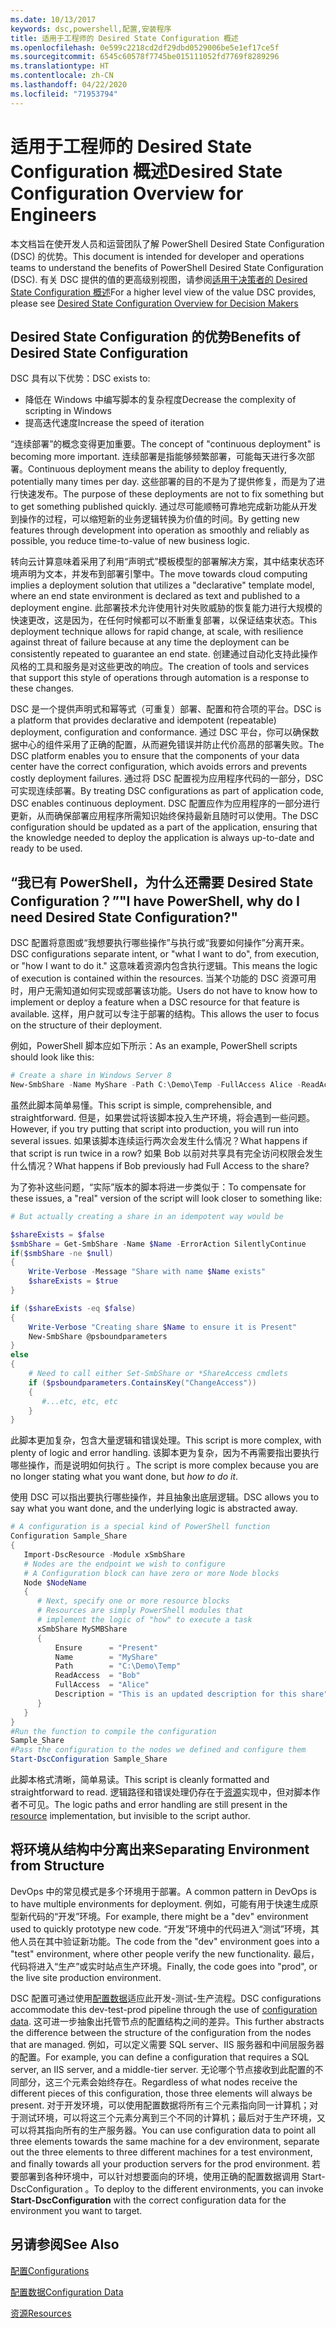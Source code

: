 ```yaml
---
ms.date: 10/13/2017
keywords: dsc,powershell,配置,安装程序
title: 适用于工程师的 Desired State Configuration 概述
ms.openlocfilehash: 0e599c2218cd2df29dbd0529006be5e1ef17ce5f
ms.sourcegitcommit: 6545c60578f7745be015111052fd7769f8289296
ms.translationtype: HT
ms.contentlocale: zh-CN
ms.lasthandoff: 04/22/2020
ms.locfileid: "71953794"
---
```

# <a name="desired-state-configuration-overview-for-engineers"></a><span data-ttu-id="e32f1-103">适用于工程师的 Desired State Configuration 概述</span><span class="sxs-lookup"><span data-stu-id="e32f1-103">Desired State Configuration Overview for Engineers</span></span>

<span data-ttu-id="e32f1-104">本文档旨在使开发人员和运营团队了解 PowerShell Desired State Configuration (DSC) 的优势。</span><span class="sxs-lookup"><span data-stu-id="e32f1-104">This document is intended for developer and operations teams to understand the benefits of PowerShell Desired State Configuration (DSC).</span></span>
<span data-ttu-id="e32f1-105">有关 DSC 提供的值的更高级别视图，请参阅[适用于决策者的 Desired State Configuration 概述](decisionMaker.md)</span><span class="sxs-lookup"><span data-stu-id="e32f1-105">For a higher level view of the value DSC provides, please see [Desired State Configuration Overview for Decision Makers](decisionMaker.md)</span></span>

## <a name="benefits-of-desired-state-configuration"></a><span data-ttu-id="e32f1-106">Desired State Configuration 的优势</span><span class="sxs-lookup"><span data-stu-id="e32f1-106">Benefits of Desired State Configuration</span></span>

<span data-ttu-id="e32f1-107">DSC 具有以下优势：</span><span class="sxs-lookup"><span data-stu-id="e32f1-107">DSC exists to:</span></span>

- <span data-ttu-id="e32f1-108">降低在 Windows 中编写脚本的复杂程度</span><span class="sxs-lookup"><span data-stu-id="e32f1-108">Decrease the complexity of scripting in Windows</span></span>
- <span data-ttu-id="e32f1-109">提高迭代速度</span><span class="sxs-lookup"><span data-stu-id="e32f1-109">Increase the speed of iteration</span></span>

<span data-ttu-id="e32f1-110">“连续部署”的概念变得更加重要。</span><span class="sxs-lookup"><span data-stu-id="e32f1-110">The concept of "continuous deployment" is becoming more important.</span></span>
<span data-ttu-id="e32f1-111">连续部署是指能够频繁部署，可能每天进行多次部署。</span><span class="sxs-lookup"><span data-stu-id="e32f1-111">Continuous deployment means the ability to deploy frequently, potentially many times per day.</span></span>
<span data-ttu-id="e32f1-112">这些部署的目的不是为了提供修复，而是为了进行快速发布。</span><span class="sxs-lookup"><span data-stu-id="e32f1-112">The purpose of these deployments are not to fix something but to get something published quickly.</span></span>
<span data-ttu-id="e32f1-113">通过尽可能顺畅可靠地完成新功能从开发到操作的过程，可以缩短新的业务逻辑转换为价值的时间。</span><span class="sxs-lookup"><span data-stu-id="e32f1-113">By getting new features through development into operation as smoothly and reliably as possible, you reduce time-to-value of new business logic.</span></span>

<span data-ttu-id="e32f1-114">转向云计算意味着采用了利用“声明式”模板模型的部署解决方案，其中结束状态环境声明为文本，并发布到部署引擎中。</span><span class="sxs-lookup"><span data-stu-id="e32f1-114">The move towards cloud computing implies a deployment solution that utilizes a "declarative" template model, where an end state environment is declared as text and published to a deployment engine.</span></span>
<span data-ttu-id="e32f1-115">此部署技术允许使用针对失败威胁的恢复能力进行大规模的快速更改，这是因为，在任何时候都可以不断重复部署，以保证结束状态。</span><span class="sxs-lookup"><span data-stu-id="e32f1-115">This deployment technique allows for rapid change, at scale, with resilience against threat of failure because at any time the deployment can be consistently repeated to guarantee an end state.</span></span>
<span data-ttu-id="e32f1-116">创建通过自动化支持此操作风格的工具和服务是对这些更改的响应。</span><span class="sxs-lookup"><span data-stu-id="e32f1-116">The creation of tools and services that support this style of operations through automation is a response to these changes.</span></span>

<span data-ttu-id="e32f1-117">DSC 是一个提供声明式和幂等式（可重复）部署、配置和符合项的平台。</span><span class="sxs-lookup"><span data-stu-id="e32f1-117">DSC is a platform that provides declarative and idempotent (repeatable) deployment, configuration and conformance.</span></span>
<span data-ttu-id="e32f1-118">通过 DSC 平台，你可以确保数据中心的组件采用了正确的配置，从而避免错误并防止代价高昂的部署失败。</span><span class="sxs-lookup"><span data-stu-id="e32f1-118">The DSC platform enables you to ensure that the components of your data center have the correct configuration, which avoids errors and prevents costly deployment failures.</span></span>
<span data-ttu-id="e32f1-119">通过将 DSC 配置视为应用程序代码的一部分，DSC 可实现连续部署。</span><span class="sxs-lookup"><span data-stu-id="e32f1-119">By treating DSC configurations as part of application code, DSC enables continuous deployment.</span></span>
<span data-ttu-id="e32f1-120">DSC 配置应作为应用程序的一部分进行更新，从而确保部署应用程序所需知识始终保持最新且随时可以使用。</span><span class="sxs-lookup"><span data-stu-id="e32f1-120">The DSC configuration should be updated as a part of the application, ensuring that the knowledge needed to deploy the application is always up-to-date and ready to be used.</span></span>

## <a name="i-have-powershell-why-do-i-need-desired-state-configuration"></a><span data-ttu-id="e32f1-121">“我已有 PowerShell，为什么还需要 Desired State Configuration？”</span><span class="sxs-lookup"><span data-stu-id="e32f1-121">"I have PowerShell, why do I need Desired State Configuration?"</span></span>

<span data-ttu-id="e32f1-122">DSC 配置将意图或“我想要执行哪些操作”与执行或“我要如何操作”分离开来。</span><span class="sxs-lookup"><span data-stu-id="e32f1-122">DSC configurations separate intent, or "what I want to do", from execution, or "how I want to do it."</span></span>
<span data-ttu-id="e32f1-123">这意味着资源内包含执行逻辑。</span><span class="sxs-lookup"><span data-stu-id="e32f1-123">This means the logic of execution is contained within the resources.</span></span>
<span data-ttu-id="e32f1-124">当某个功能的 DSC 资源可用时，用户无需知道如何实现或部署该功能。</span><span class="sxs-lookup"><span data-stu-id="e32f1-124">Users do not have to know how to implement or deploy a feature when a DSC resource for that feature is available.</span></span>
<span data-ttu-id="e32f1-125">这样，用户就可以专注于部署的结构。</span><span class="sxs-lookup"><span data-stu-id="e32f1-125">This allows the user to focus on the structure of their deployment.</span></span>

<span data-ttu-id="e32f1-126">例如，PowerShell 脚本应如下所示：</span><span class="sxs-lookup"><span data-stu-id="e32f1-126">As an example, PowerShell scripts should look like this:</span></span>
```powershell
# Create a share in Windows Server 8
New-SmbShare -Name MyShare -Path C:\Demo\Temp -FullAccess Alice -ReadAccess Bob
```
<span data-ttu-id="e32f1-127">虽然此脚本简单易懂。</span><span class="sxs-lookup"><span data-stu-id="e32f1-127">This script is simple, comprehensible, and straightforward.</span></span>
<span data-ttu-id="e32f1-128">但是，如果尝试将该脚本投入生产环境，将会遇到一些问题。</span><span class="sxs-lookup"><span data-stu-id="e32f1-128">However, if you try putting that script into production, you will run into several issues.</span></span>
<span data-ttu-id="e32f1-129">如果该脚本连续运行两次会发生什么情况？</span><span class="sxs-lookup"><span data-stu-id="e32f1-129">What happens if that script is run twice in a row?</span></span>
<span data-ttu-id="e32f1-130">如果 Bob 以前对共享具有完全访问权限会发生什么情况？</span><span class="sxs-lookup"><span data-stu-id="e32f1-130">What happens if Bob previously had Full Access to the share?</span></span>

<span data-ttu-id="e32f1-131">为了弥补这些问题，“实际”版本的脚本将进一步类似于：</span><span class="sxs-lookup"><span data-stu-id="e32f1-131">To compensate for these issues, a "real" version of the script will look closer to something like:</span></span>
```powershell
# But actually creating a share in an idempotent way would be

$shareExists = $false
$smbShare = Get-SmbShare -Name $Name -ErrorAction SilentlyContinue
if($smbShare -ne $null)
{
    Write-Verbose -Message "Share with name $Name exists"
    $shareExists = $true
}

if ($shareExists -eq $false)
{
    Write-Verbose "Creating share $Name to ensure it is Present"
    New-SmbShare @psboundparameters
}
else
{
    # Need to call either Set-SmbShare or *ShareAccess cmdlets
    if ($psboundparameters.ContainsKey("ChangeAccess"))
    {
       #...etc, etc, etc
    }
}
```

<span data-ttu-id="e32f1-132">此脚本更加复杂，包含大量逻辑和错误处理。</span><span class="sxs-lookup"><span data-stu-id="e32f1-132">This script is more complex, with plenty of logic and error handling.</span></span>
<span data-ttu-id="e32f1-133">该脚本更为复杂，因为不再需要指出要执行哪些操作，而是说明如何执行  。</span><span class="sxs-lookup"><span data-stu-id="e32f1-133">The script is more complex because you are no longer stating what you want done, but *how to do it*.</span></span>

<span data-ttu-id="e32f1-134">使用 DSC 可以指出要执行哪些操作，并且抽象出底层逻辑。</span><span class="sxs-lookup"><span data-stu-id="e32f1-134">DSC allows you to say what you want done, and the underlying logic is abstracted away.</span></span>

```powershell
# A configuration is a special kind of PowerShell function
Configuration Sample_Share
{
   Import-DscResource -Module xSmbShare
   # Nodes are the endpoint we wish to configure
   # A Configuration block can have zero or more Node blocks
   Node $NodeName
   {
      # Next, specify one or more resource blocks
      # Resources are simply PowerShell modules that
      # implement the logic of "how" to execute a task
      xSmbShare MySMBShare
      {
          Ensure      = "Present"
          Name        = "MyShare"
          Path        = "C:\Demo\Temp"
          ReadAccess  = "Bob"
          FullAccess  = "Alice"
          Description = "This is an updated description for this share"
      }
   }
}
#Run the function to compile the configuration
Sample_Share
#Pass the configuration to the nodes we defined and configure them
Start-DscConfiguration Sample_Share
```

<span data-ttu-id="e32f1-135">此脚本格式清晰，简单易读。</span><span class="sxs-lookup"><span data-stu-id="e32f1-135">This script is cleanly formatted and straightforward to read.</span></span>
<span data-ttu-id="e32f1-136">逻辑路径和错误处理仍存在于[资源](../resources/resources.md)实现中，但对脚本作者不可见。</span><span class="sxs-lookup"><span data-stu-id="e32f1-136">The logic paths and error handling are still present in the [resource](../resources/resources.md) implementation, but invisible to the script author.</span></span>

## <a name="separating-environment-from-structure"></a><span data-ttu-id="e32f1-137">将环境从结构中分离出来</span><span class="sxs-lookup"><span data-stu-id="e32f1-137">Separating Environment from Structure</span></span>

<span data-ttu-id="e32f1-138">DevOps 中的常见模式是多个环境用于部署。</span><span class="sxs-lookup"><span data-stu-id="e32f1-138">A common pattern in DevOps is to have multiple environments for deployment.</span></span>
<span data-ttu-id="e32f1-139">例如，可能有用于快速生成原型新代码的“开发”环境。</span><span class="sxs-lookup"><span data-stu-id="e32f1-139">For example, there might be a "dev" environment used to quickly prototype new code.</span></span>
<span data-ttu-id="e32f1-140">“开发”环境中的代码进入“测试”环境，其他人员在其中验证新功能。</span><span class="sxs-lookup"><span data-stu-id="e32f1-140">The code from the "dev" environment goes into a "test" environment, where other people verify the new functionality.</span></span>
<span data-ttu-id="e32f1-141">最后，代码将进入“生产”或实时站点生产环境。</span><span class="sxs-lookup"><span data-stu-id="e32f1-141">Finally, the code goes into "prod", or the live site production environment.</span></span>

<span data-ttu-id="e32f1-142">DSC 配置可通过使用[配置数据](../configurations/configData.md)适应此开发-测试-生产流程。</span><span class="sxs-lookup"><span data-stu-id="e32f1-142">DSC configurations accommodate this dev-test-prod pipeline through the use of [configuration data](../configurations/configData.md).</span></span>
<span data-ttu-id="e32f1-143">这可进一步抽象出托管节点的配置结构之间的差异。</span><span class="sxs-lookup"><span data-stu-id="e32f1-143">This further abstracts the difference between the structure of the configuration from the nodes that are managed.</span></span>
<span data-ttu-id="e32f1-144">例如，可以定义需要 SQL server、IIS 服务器和中间层服务器的配置。</span><span class="sxs-lookup"><span data-stu-id="e32f1-144">For example, you can define a configuration that requires a SQL server, an IIS server, and a middle-tier server.</span></span>
<span data-ttu-id="e32f1-145">无论哪个节点接收到此配置的不同部分，这三个元素会始终存在。</span><span class="sxs-lookup"><span data-stu-id="e32f1-145">Regardless of what nodes receive the different pieces of this configuration, those three elements will always be present.</span></span>
<span data-ttu-id="e32f1-146">对于开发环境，可以使用配置数据将所有三个元素指向同一计算机；对于测试环境，可以将这三个元素分离到三个不同的计算机；最后对于生产环境，又可以将其指向所有的生产服务器。</span><span class="sxs-lookup"><span data-stu-id="e32f1-146">You can use configuration data to point all three elements towards the same machine for a dev environment, separate out the three elements to three different machines for a test environment, and finally towards all your production servers for the prod environment.</span></span>
<span data-ttu-id="e32f1-147">若要部署到各种环境中，可以针对想要面向的环境，使用正确的配置数据调用 Start-DscConfiguration  。</span><span class="sxs-lookup"><span data-stu-id="e32f1-147">To deploy to the different environments, you can invoke **Start-DscConfiguration** with the correct configuration data for the environment you want to target.</span></span>

## <a name="see-also"></a><span data-ttu-id="e32f1-148">另请参阅</span><span class="sxs-lookup"><span data-stu-id="e32f1-148">See Also</span></span>

[<span data-ttu-id="e32f1-149">配置</span><span class="sxs-lookup"><span data-stu-id="e32f1-149">Configurations</span></span>](../configurations/configurations.md)

[<span data-ttu-id="e32f1-150">配置数据</span><span class="sxs-lookup"><span data-stu-id="e32f1-150">Configuration Data</span></span>](../configurations/configData.md)

[<span data-ttu-id="e32f1-151">资源</span><span class="sxs-lookup"><span data-stu-id="e32f1-151">Resources</span></span>](../resources/resources.md)
